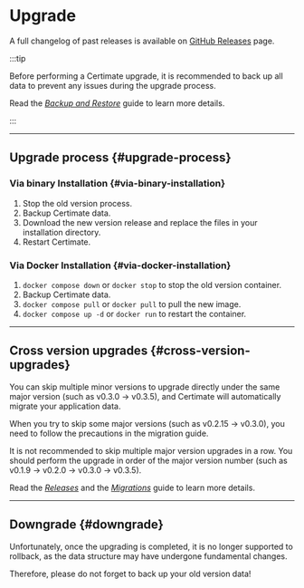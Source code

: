 ﻿# Upgrade

A full changelog of past releases is available on [GitHub Releases](https://github.com/usual2970/certimate/releases) page.

:::tip

Before performing a Certimate upgrade, it is recommended to back up all data to prevent any issues during the upgrade process.

Read the _[Backup and Restore](./backup)_ guide to learn more details.

:::

---

## Upgrade process {#upgrade-process}

### Via binary Installation {#via-binary-installation}

1. Stop the old version process.
2. Backup Certimate data.
3. Download the new version release and replace the files in your installation directory.
4. Restart Certimate.

### Via Docker Installation {#via-docker-installation}

1. `docker compose down` or `docker stop` to stop the old version container.
2. Backup Certimate data.
3. `docker compose pull` or `docker pull` to pull the new image.
4. `docker compose up -d` or `docker run` to restart the container.

---

## Cross version upgrades {#cross-version-upgrades}

You can skip multiple minor versions to upgrade directly under the same major version (such as v0.3.0 → v0.3.5), and Certimate will automatically migrate your application data.

When you try to skip some major versions (such as v0.2.15 → v0.3.0), you need to follow the precautions in the migration guide.

It is not recommended to skip multiple major version upgrades in a row. You should perform the upgrade in order of the major version number (such as v0.1.9 → v0.2.0 → v0.3.0 → v0.3.5).

Read the _[Releases](../about/releases)_ and the _[Migrations](../migrations/)_ guide to learn more details.

---

## Downgrade {#downgrade}

Unfortunately, once the upgrading is completed, it is no longer supported to rollback, as the data structure may have undergone fundamental changes.

Therefore, please do not forget to back up your old version data!
